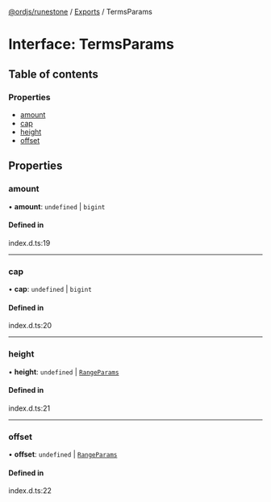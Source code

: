 [@ordjs/runestone](../README.md) / [Exports](../modules.md) / TermsParams

# Interface: TermsParams

## Table of contents

### Properties

- [amount](TermsParams.md#amount)
- [cap](TermsParams.md#cap)
- [height](TermsParams.md#height)
- [offset](TermsParams.md#offset)

## Properties

### amount

• **amount**: `undefined` \| `bigint`

#### Defined in

index.d.ts:19

___

### cap

• **cap**: `undefined` \| `bigint`

#### Defined in

index.d.ts:20

___

### height

• **height**: `undefined` \| [`RangeParams`](RangeParams.md)

#### Defined in

index.d.ts:21

___

### offset

• **offset**: `undefined` \| [`RangeParams`](RangeParams.md)

#### Defined in

index.d.ts:22
